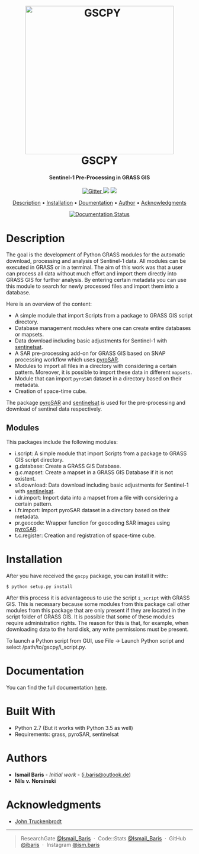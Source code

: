 <h1 align="center">
  <br>
  <a href="https://gscpy.readthedocs.io/en/latest/#"><img src="https://i.imgur.com/uShXZIF.png" alt="GSCPY" width="400"></a>
  <br>
  GSCPY
  <br>
</h1>
<h4 align="center">Sentinel-1 Pre-Processing in GRASS GIS </h4>

<p align="center">
  <a href="http://forthebadge.com">
    <img src="http://forthebadge.com/images/badges/made-with-python.svg"
         alt="Gitter">
  </a>
  <a href="http://forthebadge.com"><img src="http://forthebadge.com/images/badges/built-with-love.svg"></a>
  <a href="http://forthebadge.com">
      <img src="http://forthebadge.com/images/badges/built-with-science.svg">
  </a>
</p>


<p align="center">
  <a href="#description">Description</a> •
  <a href="#installation">Installation</a> •
  <a href="#documentation">Doumentation</a> •
  <a href="#authors">Author</a> •
  <a href="#acknowledgments">Acknowledgments</a>
</p>

<p align="center">
    <a href='https://gscpy.readthedocs.io/en/latest/?badge=latest'>
    <img src='https://readthedocs.org/projects/gscpy/badge/?version=latest' alt='Documentation Status' />
    </a>
</p>

# Description
The goal is the development of Python GRASS modules for the automatic download, processing and analysis of Sentinel-1
data. All modules can be executed in GRASS or in a terminal. The aim of this work was that a user can process all data
without much effort and import them directly into GRASS GIS for further analysis. By entering certain metadata you can
use this module to search for newly processed files and import them into a database.


Here is an overview of the content:
* A simple module that import Scripts from a package to GRASS GIS script directory.
* Database management modules where one can create entire databases or mapsets.
* Data download including basic adjustments for Sentinel-1 with <a href="https://github.com/sentinelsat/sentinelsat"> sentinelsat</a>.
* A SAR pre-processing add-on for GRASS GIS based on SNAP processing workflow which uses <a href="https://github.com/johntruckenbrodt/pyroSAR"> pyroSAR</a>.
* Modules to import all files in a directory with considering a certain pattern.  Moreover, it is possible to import
      these data in different ``mapsets``.
* Module that can import ``pyroSAR`` dataset in a directory based on their metadata.
* Creation of space-time cube.

The package <a href="https://github.com/johntruckenbrodt/pyroSAR"> pyroSAR</a> and <a href="https://github.com/sentinelsat/sentinelsat"> sentinelsat</a> is used for the pre-processing and download of sentinel data respectively.

## Modules
This packages include the following modules:
* i.script: A simple module that import Scripts from a package to GRASS GIS script directory.
* g.database: Create a GRASS GIS Database.
* g.c.mapset: Create a mapset in a GRASS GIS Database if it is not existent.
* s1.download: Data download including basic adjustments for Sentinel-1 with <a href="https://github.com/sentinelsat/sentinelsat"> sentinelsat</a>.
* i.dr.import: Import data into a mapset from a file with considering a certain pattern.
* i.fr.import: Import pyroSAR dataset in a directory based on their metadata.
* pr.geocode: Wrapper function for geocoding SAR images using <a href="https://github.com/johntruckenbrodt/pyroSAR"> pyroSAR</a>.
* t.c.register: Creation and registration of space-time cube.

# Installation
After you have received the `gscpy` package, you can install it with::

    $ python setup.py install

After this process it is advantageous to use the script `i_script` with GRASS GIS. This is necessary because some
modules from this package call other modules from this package that are only present if they are located in the
script folder of GRASS GIS. It is possible that some of these modules require administration rights. The reason for
this is that, for example, when downloading data to the hard disk, any write permissions must be present.

To launch a Python script from GUI, use File -> Launch Python script and select /path/to/gscpy/i_script.py.

# Documentation
You can find the full documentation <a href="https://gscpy.readthedocs.io/en/latest/#">here</a>.

# Built With
* Python 2.7 (But it works with Python 3.5 as well)
* Requirements: grass, pyroSAR, sentinelsat

# Authors
* **Ismail Baris** - *Initial work* - (i.baris@outlook.de)
* **Nils v. Norsinski**

# Acknowledgments
*  <a href="https://github.com/johntruckenbrodt">John Truckenbrodt </a>

---

> ResearchGate [@Ismail_Baris](https://www.researchgate.net/profile/Ismail_Baris) &nbsp;&middot;&nbsp;
> Code::Stats [@Ismail_Baris](https://codestats.net/users/ibaris) &nbsp;&middot;&nbsp;
> GitHub [@ibaris](https://github.com/ibaris) &nbsp;&middot;&nbsp;
> Instagram [@ism.baris](https://www.instagram.com/ism.baris/)
